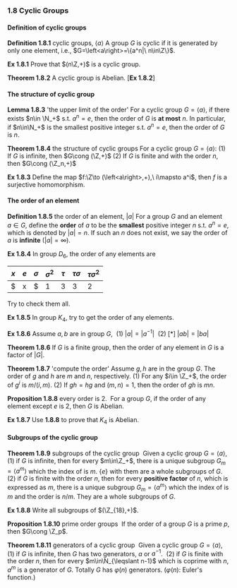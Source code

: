 ### 1.8 Cyclic Groups

#### Definition of cyclic groups

**Definition 1.8.1** cyclic groups, $\left<a\right>$
    A group $G$ is cyclic if it is generated by only one element, i.e., $G=\left<a\right>=\{a^n|\ n\in\Z\}$.

**Ex 1.8.1** Prove that $(n\Z,+)$ is a cyclic group.

**Theorem 1.8.2** A cyclic group is Abelian. [**Ex 1.8.2**]

#### The structure of cyclic group

**Lemma 1.8.3** 'the upper limit of the order'
    For a cyclic group $G=\left<a\right>$, if there exists $n\in \N_+$ s.t. $a^n=e$, then the order of $G$ is **at most** $n$. In particular, if $n\in\N_+$ is the smallest positive integer s.t. $a^n=e$, then the order of $G$ is $n$.

**Theorem 1.8.4** the structure of cyclic groups
    For a cyclic group $G=\left<a\right>$:
    (1) If $G$ is infinite, then $G\cong (\Z,+)$
    (2) If $G$ is finite and with the order $n$, then $G\cong (\Z_n,+)$

**Ex 1.8.3** Define the map $f:\Z\to (\left<a\right>,+),\ i\mapsto a^i$, then $f$ is a surjective homomorphism. 

#### The order of an element

**Definition 1.8.5** the order of an element, $|a|$
    For a group $G$ and an element $a\in G$, define the **order** of $a$ to be the **smallest** positive integer $n$ s.t. $a^n=e$, which is denoted by $|a|=n$. If such an $n$ does not exist, we say the order of $a$ is **infinite** ($|a|=\infty$). 

**Ex 1.8.4** In group $D_6$, the order of any elements are

| $x$   | $e$  | $\sigma$ | $\sigma^2$ | $\tau$ | $\tau\sigma$ | $\tau\sigma^2$ |
| ----- | ---- | -------- | ---------- | ------ | ------------ | -------------- |
| $|x|$ | $1$  | $3$      | $3$        | $2$    | $2$          | $2$            |

Try to check them all.

**Ex 1.8.5** In group $K_4$, try to get the order of any elements.

**Ex 1.8.6** Assume $a,b$ are in group $G$,
​    (1) $|a|=|a^{-1}|$
​    (2) [*] $|ab|=|ba|$

**Theorem 1.8.6** If $G$ is a finite group, then the order of any element in $G$ is a factor of $|G|$.

**Theorem 1.8.7** 'compute the order'
    Assume $g,h$ are in the group $G$. The order of $g$ and $h$ are $m$ and $n$, respectively.
    (1) For any $i\in \Z_+$, the order of $g^i$ is $m/(i,m)$.
    (2) If $gh=hg$ and $(m,n)=1$, then the order of $gh$ is $mn$.

**Proposition 1.8.8** every order is $2$.
​    For a group $G$, if the order of any element except $e$ is $2$, then $G$ is Abelian.

**Ex 1.8.7** Use **1.8.8** to prove that $K_4$ is Abelian.

#### Subgroups of the cyclic group

**Theorem 1.8.9** subgroups of the cyclic group
​    Given a cyclic group $G=\left<a\right>$, 
​    (1) if $G$ is infinite, then for every $m\in\Z_+$, there is a unique subgroup $G_m=\left<a^m\right>$ which the index of is $m$. $\{e\}$ with them are a whole subgroups of $G$.
​    (2) if $G$ is finite with the order $n$, then for every **positive factor** of $n$, which is expressed as $m$, there is a unique subgroup $G_m=\left<a^m\right>$ which the index of is $m$ and the order is $n/m$. They are a whole subgroups of $G$.

**Ex 1.8.8** Write all subgroups of $(\Z_{18},+)$.

**Proposition 1.8.10** prime order groups
​    If the order of a group $G$ is a prime $p$, then $G\cong \Z_p$.

**Theorem 1.8.11** generators of a cyclic group
​    Given a cyclic group $G=\left<a\right>$, 
​    (1) if $G$ is infinite, then $G$ has two generators, $a$ or $a^{-1}$.
​    (2) if $G$ is finite with the order $n$, then for every $m\in\N_{\leqslant n-1}$ which is coprime with $n$, $a^m$ is a generator of $G$. Totally $G$ has $\varphi(n)$ generators. ($\varphi(n)$: Euler's function.)